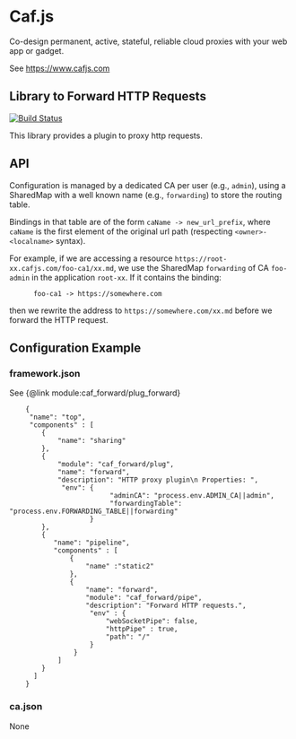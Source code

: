 # Caf.js

Co-design permanent, active, stateful, reliable cloud proxies with your web app or gadget.

See https://www.cafjs.com

## Library to Forward HTTP Requests

[![Build Status](https://travis-ci.org/cafjs/caf_forward.svg?branch=master)](https://travis-ci.org/cafjs/caf_forward)

This library provides a plugin to proxy http requests.

## API

Configuration is managed by a dedicated CA per user (e.g., `admin`), using a SharedMap with a well known name (e.g., `forwarding`) to store the routing table.

Bindings in that table are of the form `caName -> new_url_prefix`, where `caName` is the first element of the original url path (respecting `<owner>-<localname>` syntax).

For example, if we are accessing a resource `https://root-xx.cafjs.com/foo-ca1/xx.md`, we use the SharedMap `forwarding` of CA `foo-admin` in the application `root-xx`. If it contains the binding:
```
      foo-ca1 -> https://somewhere.com
```
then we rewrite the address to `https://somewhere.com/xx.md` before we forward the HTTP request.

## Configuration Example

### framework.json

See {@link module:caf_forward/plug_forward}
```
    {
     "name": "top",
     "components" : [
        {
            "name": "sharing"
        },
        {
            "module": "caf_forward/plug",
            "name": "forward",
            "description": "HTTP proxy plugin\n Properties: ",
             "env": {
                         "adminCA": "process.env.ADMIN_CA||admin",
                         "forwardingTable": "process.env.FORWARDING_TABLE||forwarding"
                    }
        },
        {
           "name": "pipeline",
           "components" : [
               {
                   "name" :"static2"
               },
               {
                   "name": "forward",
                   "module": "caf_forward/pipe",
                   "description": "Forward HTTP requests.",
                    "env" : {
                        "webSocketPipe": false,
                        "httpPipe" : true,
                        "path": "/"
                    }
                }
            ]
        }
      ]
    }
```
### ca.json

None
